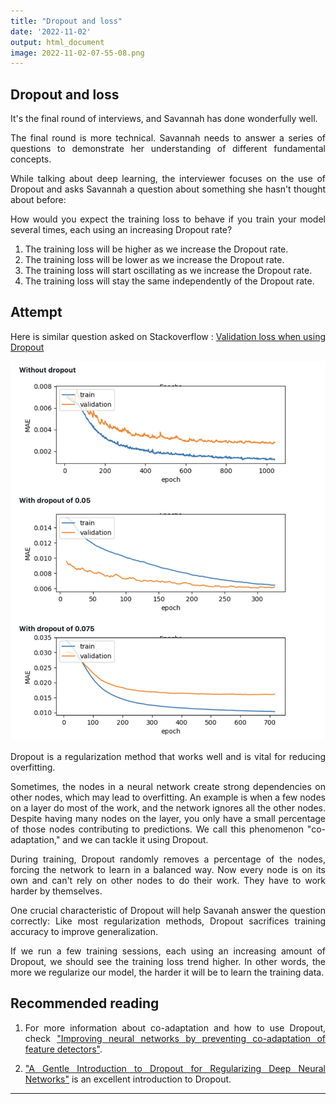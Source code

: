 ```yaml
---
title: "Dropout and loss"
date: '2022-11-02'
output: html_document
image: 2022-11-02-07-55-08.png
---
```


## Dropout and loss

It's the final round of interviews, and Savannah has done wonderfully well.

The final round is more technical. Savannah needs to answer a series of questions to demonstrate her understanding of different fundamental concepts.

While talking about deep learning, the interviewer focuses on the use of Dropout and asks Savannah a question about something she hasn't thought about before:

How would you expect the training loss to behave if you train your model several times, each using an increasing Dropout rate?


1. The training loss will be higher as we increase the Dropout rate.
2. The training loss will be lower as we increase the Dropout rate.
3. The training loss will start oscillating as we increase the Dropout rate.
4. The training loss will stay the same independently of the Dropout rate.


## Attempt


Here is similar question asked on Stackoverflow : [Validation loss when using Dropout](https://stackoverflow.com/questions/48393438/validation-loss-when-using-dropout) 

![](2022-11-02-07-55-08.png)

Dropout is a regularization method that works well and is vital for reducing overfitting.

Sometimes, the nodes in a neural network create strong dependencies on other nodes, which may lead to overfitting. An example is when a few nodes on a layer do most of the work, and the network ignores all the other nodes. Despite having many nodes on the layer, you only have a small percentage of those nodes contributing to predictions. We call this phenomenon "co-adaptation," and we can tackle it using Dropout.

During training, Dropout randomly removes a percentage of the nodes, forcing the network to learn in a balanced way. Now every node is on its own and can't rely on other nodes to do their work. They have to work harder by themselves.

One crucial characteristic of Dropout will help Savanah answer the question correctly: Like most regularization methods, Dropout sacrifices training accuracy to improve generalization.

If we run a few training sessions, each using an increasing amount of Dropout, we should see the training loss trend higher. In other words, the more we regularize our model, the harder it will be to learn the training data.


## Recommended reading

1. For more information about co-adaptation and how to use Dropout, check ["Improving neural networks by preventing co-adaptation of feature detectors"](https://arxiv.org/pdf/1207.0580.pdf).

2. ["A Gentle Introduction to Dropout for Regularizing Deep Neural Networks"](https://machinelearningmastery.com/dropout-for-regularizing-deep-neural-networks/) is an excellent introduction to Dropout.

<style>
body {
text-align: justify}
</style>
****